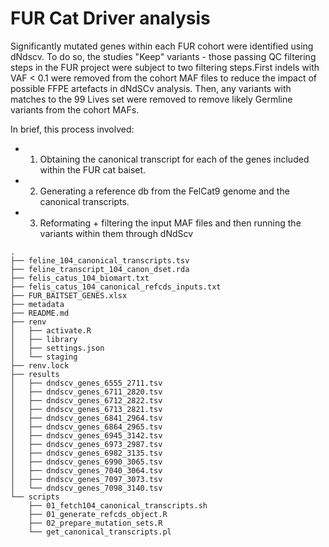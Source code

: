 # FUR Cat Driver analysis 

Significantly mutated genes within each FUR cohort were identified using dNdscv. To do so, the studies "Keep" variants - those passing QC filtering steps in the FUR project were subject to two filtering steps.First indels with VAF < 0.1 were removed from the cohort MAF files to reduce the impact of possible  FFPE artefacts in dNdSCv analysis. Then, any variants with matches to the 99 Lives set were removed to remove likely Germline variants from the cohort MAFs. 

In brief, this process involved:
- 1) Obtaining the canonical transcript for each of the genes included within the FUR cat baiset.
- 2) Generating a reference db from the FelCat9 genome and the canonical transcripts.
- 3) Reformating + filtering the input MAF files and then running the variants within them through dNdScv
```
.
├── feline_104_canonical_transcripts.tsv
├── feline_transcript_104_canon_dset.rda
├── felis_catus_104_biomart.txt
├── felis_catus_104_canonical_refcds_inputs.txt
├── FUR_BAITSET_GENES.xlsx
├── metadata
├── README.md
├── renv
│   ├── activate.R
│   ├── library
│   ├── settings.json
│   └── staging
├── renv.lock
├── results
│   ├── dndscv_genes_6555_2711.tsv
│   ├── dndscv_genes_6711_2820.tsv
│   ├── dndscv_genes_6712_2822.tsv
│   ├── dndscv_genes_6713_2821.tsv
│   ├── dndscv_genes_6841_2964.tsv
│   ├── dndscv_genes_6864_2965.tsv
│   ├── dndscv_genes_6945_3142.tsv
│   ├── dndscv_genes_6973_2987.tsv
│   ├── dndscv_genes_6982_3135.tsv
│   ├── dndscv_genes_6990_3065.tsv
│   ├── dndscv_genes_7040_3064.tsv
│   ├── dndscv_genes_7097_3073.tsv
│   └── dndscv_genes_7098_3140.tsv
└── scripts
    ├── 01_fetch104_canonical_transcripts.sh
    ├── 01_generate_refcds_object.R
    ├── 02_prepare_mutation_sets.R
    └── get_canonical_transcripts.pl
```
